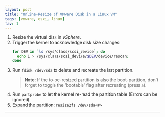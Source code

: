 ```yaml
---
layout: post
title: "Online-Resize of VMware Disk in a Linux VM"
tags: [vmware, esxi, linux]
fav: 1
---
```


1. Resize the virtual disk in *vSphere*.
2. Trigger the kernel to acknowledge disk size changes:
   ```bash
   for DEV in `ls /sys/class/scsi_device`; do
     echo 1 > /sys/class/scsi_device/$DEV/device/rescan;
   done
   ```
3. Run `fdisk /dev/sda` to delete and recreate the last partition.
   > **Note**: If the to-be-resized partition is also the boot-partition, don't forget to toggle the 'bootable' flag after recreating (press `a`).
4. Run `partprobe` to let the kernel re-read the partition table (Errors can be ignored).
5. Expand the partition: `resize2fs /dev/sda<#>`

---
